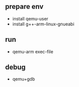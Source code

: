 ## prepare env
* install qemu-user
* install g++-arm-linux-gnueabi


## run 
* qemu-arm exec-file

## debug
* qemu+gdb


